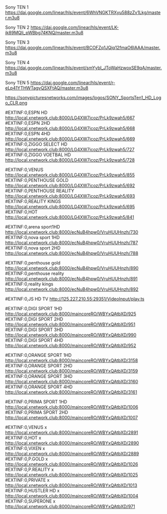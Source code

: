 
Sony TEN 1 https://dai.google.com/linear/hls/event/6WhVNGKTRXyu588zZv1Lkg/master.m3u8 

Sony TEN 2 https://dai.google.com/linear/hls/event/LK-ik89MQIi_pWBbg74KNQ/master.m3u8 

Sony TEN 3 https://dai.google.com/linear/hls/event/BCOFZq1JQjq12fmaO6lAAA/master.m3u8 

Sony TEN 4 https://dai.google.com/linear/hls/event/smYybI_JToWaHzwoxSE9qA/master.m3u8 

Sony TEN 5 https://dai.google.com/linear/hls/event/r-eLp41YTHWTagvQSXFtAQ/master.m3u8 


https://sonypicturesnetworks.com/images/logos/SONY_SportsTen1_HD_Logo_CLR.png

#EXTINF:0,ESPN HD
http://local.xnetwork.club:8000/LG4XW7icoz/PrLk9zwah5/667
#EXTINF:0,ESPN 2HD
http://local.xnetwork.club:8000/LG4XW7icoz/PrLk9zwah5/668
#EXTINF:0,ESPN 4HD
http://local.xnetwork.club:8000/LG4XW7icoz/PrLk9zwah5/669
#EXTINF:0,ZIGGO SELECT HD
http://local.xnetwork.club:8000/LG4XW7icoz/PrLk9zwah5/727
#EXTINF:0,ZIGGO VOETBAL HD
http://local.xnetwork.club:8000/LG4XW7icoz/PrLk9zwah5/728

#EXTINF:0,VENUS
http://local.xnetwork.club:8000/LG4XW7icoz/PrLk9zwah5/855
#EXTINF:0,PENTHOUSE GOLD
http://local.xnetwork.club:8000/LG4XW7icoz/PrLk9zwah5/692
#EXTINF:0,PENTHOUSE REALITY
http://local.xnetwork.club:8000/LG4XW7icoz/PrLk9zwah5/693
#EXTINF:0,REALITY KINGS
http://local.xnetwork.club:8000/LG4XW7icoz/PrLk9zwah5/695
#EXTINF:0,HOT
http://local.xnetwork.club:8000/LG4XW7icoz/PrLk9zwah5/841

#EXTINF:0,arena sport1HD
http://local.xnetwork.club:8000/ecNuB4hpw0/VruHUUHnzh/730
#EXTINF:0,nova sport 1HD
http://local.xnetwork.club:8000/ecNuB4hpw0/VruHUUHnzh/787
#EXTINF:0,nova sport 2HD
http://local.xnetwork.club:8000/ecNuB4hpw0/VruHUUHnzh/788

#EXTINF:0,penthouse gold
http://local.xnetwork.club:8000/ecNuB4hpw0/VruHUUHnzh/890
#EXTINF:0,penthouse reality
http://local.xnetwork.club:8000/ecNuB4hpw0/VruHUUHnzh/891
#EXTINF:0,reality kings
http://local.xnetwork.club:8000/ecNuB4hpw0/VruHUUHnzh/892

#EXTINF:0,JS HD TV
http://125.227.210.55:29351/VideoInput/play.ts

#EXTINF:0,DIGI SPORT 1HD
http://local.xnetwork.club:8000/maincoreRO/WBYxQAtbXD/925
#EXTINF:0,DIGI SPORT 2HD
http://local.xnetwork.club:8000/maincoreRO/WBYxQAtbXD/951
#EXTINF:0,DIGI SPORT 3HD
http://local.xnetwork.club:8000/maincoreRO/WBYxQAtbXD/990
#EXTINF:0,DIGI SPORT 4HD
http://local.xnetwork.club:8000/maincoreRO/WBYxQAtbXD/952

#EXTINF:0,ORANGE SPORT 1HD
http://local.xnetwork.club:8000/maincoreRO/WBYxQAtbXD/3158
#EXTINF:0,ORANGE SPORT 2HD
http://local.xnetwork.club:8000/maincoreRO/WBYxQAtbXD/3159
#EXTINF:0,ORANGE SPORT 3HD
http://local.xnetwork.club:8000/maincoreRO/WBYxQAtbXD/3160
#EXTINF:0,ORANGE SPORT 4HD
http://local.xnetwork.club:8000/maincoreRO/WBYxQAtbXD/3161

#EXTINF:0,PRIMA SPORT 1HD
http://local.xnetwork.club:8000/maincoreRO/WBYxQAtbXD/1006
#EXTINF:0,PRIMA SPORT 2HD
http://local.xnetwork.club:8000/maincoreRO/WBYxQAtbXD/1007

#EXTINF:0,VENUS x
http://local.xnetwork.club:8000/maincoreRO/WBYxQAtbXD/2891
#EXTINF:0,HOT x
http://local.xnetwork.club:8000/maincoreRO/WBYxQAtbXD/2890
#EXTINF:0,VIXEN x
http://local.xnetwork.club:8000/maincoreRO/WBYxQAtbXD/2889
#EXTINF:0,P.GOLD x
http://local.xnetwork.club:8000/maincoreRO/WBYxQAtbXD/1026
#EXTINF:0,P.REALITY x
http://local.xnetwork.club:8000/maincoreRO/WBYxQAtbXD/1025
#EXTINF:0,PRIVATE x
http://local.xnetwork.club:8000/maincoreRO/WBYxQAtbXD/1013
#EXTINF:0,HUSTLER HD x
http://local.xnetwork.club:8000/maincoreRO/WBYxQAtbXD/1004
#EXTINF:0,SUPERONE x
http://local.xnetwork.club:8000/maincoreRO/WBYxQAtbXD/971
